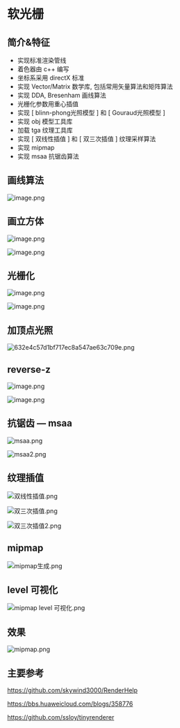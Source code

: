 # 软光栅



## 简介&特征

+ 实现标准渲染管线
+ 着色器由 c++ 编写
+ 坐标系采用 directX 标准
+ 实现 Vector/Matrix 数学库, 包括常用矢量算法和矩阵算法
+ 实现 DDA, Bresenham 画线算法
+ 光栅化参数用重心插值
+ 实现 [ blinn-phong光照模型 ] 和 [ Gouraud光照模型 ]
+ 实现 obj 模型工具库
+ 加载 tga 纹理工具库
+ 实现 [ 双线性插值 ] 和 [ 双三次插值 ] 纹理采样算法
+ 实现 mipmap
+ 实现 msaa 抗锯齿算法



## 画线算法

![image.png](img/image.png)

## 画立方体

![image.png](img/image%201.png)

![image.png](img/image%202.png)

## 光栅化

![image.png](img/image%203.png)

![image.png](img/image%204.png)

## 加顶点光照

![632e4c57d1bf717ec8a547ae63c709e.png](img/632e4c57d1bf717ec8a547ae63c709e.png)

## reverse-z

![image.png](img/image%205.png)

![image.png](img/image%206.png)

## 抗锯齿 — msaa

![msaa.png](img/msaa.png)

![msaa2.png](img/msaa2.png)

## 纹理插值

![双线性插值.png](img/%25E5%258F%258C%25E7%25BA%25BF%25E6%2580%25A7%25E6%258F%2592%25E5%2580%25BC.png)

![双三次插值.png](img/%25E5%258F%258C%25E4%25B8%2589%25E6%25AC%25A1%25E6%258F%2592%25E5%2580%25BC.png)

![双三次插值2.png](img/%25E5%258F%258C%25E4%25B8%2589%25E6%25AC%25A1%25E6%258F%2592%25E5%2580%25BC2.png)

## mipmap

![mipmap生成.png](img/mipmap%25E7%2594%259F%25E6%2588%2590.png)

## level 可视化

![mipmap level 可视化.png](img/mipmap_level_%25E5%258F%25AF%25E8%25A7%2586%25E5%258C%2596.png)

## 效果

![mipmap.png](img/mipmap.png)





## 主要参考

https://github.com/skywind3000/RenderHelp

https://bbs.huaweicloud.com/blogs/358776

https://github.com/ssloy/tinyrenderer